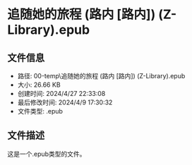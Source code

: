 ﻿# 追随她的旅程 (路内 [路内]) (Z-Library).epub

## 文件信息
- 路径: 00-temp\追随她的旅程 (路内 [路内]) (Z-Library).epub
- 大小: 26.66 KB
- 创建时间: 2024/4/27 22:33:08
- 最后修改时间: 2024/4/9 17:30:32
- 文件类型: .epub

## 文件描述
这是一个.epub类型的文件。

